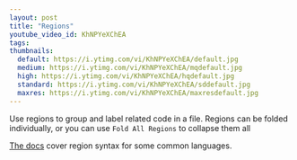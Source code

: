 ```yaml
---
layout: post
title: "Regions"
youtube_video_id: KhNPYeXChEA
tags:
thumbnails:
  default: https://i.ytimg.com/vi/KhNPYeXChEA/default.jpg
  medium: https://i.ytimg.com/vi/KhNPYeXChEA/mqdefault.jpg
  high: https://i.ytimg.com/vi/KhNPYeXChEA/hqdefault.jpg
  standard: https://i.ytimg.com/vi/KhNPYeXChEA/sddefault.jpg
  maxres: https://i.ytimg.com/vi/KhNPYeXChEA/maxresdefault.jpg
---
```


Use regions to group and label related code in a file. Regions can be folded individually, or you can use `Fold All Regions` to collapse them all

[The docs](https://code.visualstudio.com/docs/editor/codebasics#_folding) cover region syntax for some common languages.